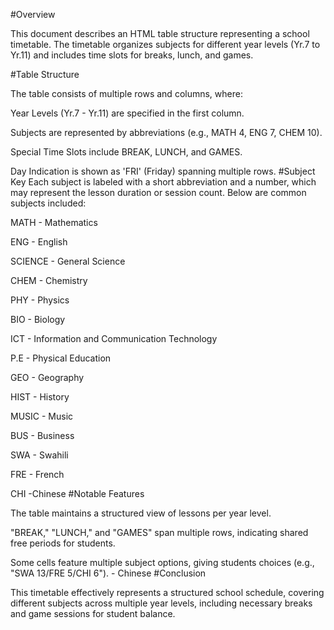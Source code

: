 #Overview

This document describes an HTML table structure representing a school timetable. The timetable organizes subjects for different year levels (Yr.7 to Yr.11) and includes time slots for breaks, lunch, and games.

#Table Structure

The table consists of multiple rows and columns, where:

Year Levels (Yr.7 - Yr.11) are specified in the first column.

Subjects are represented by abbreviations (e.g., MATH 4, ENG 7, CHEM 10).

Special Time Slots include BREAK, LUNCH, and GAMES.

Day Indication is shown as 'FRI' (Friday) spanning multiple rows.
#Subject Key
Each subject is labeled with a short abbreviation and a number, which may represent the lesson duration or session count. Below are common subjects included:

MATH - Mathematics

ENG - English

SCIENCE - General Science

CHEM - Chemistry

PHY - Physics

BIO - Biology

ICT - Information and Communication Technology

P.E - Physical Education

GEO - Geography

HIST - History

MUSIC - Music

BUS - Business

SWA - Swahili

FRE - French

CHI -Chinese
#Notable Features

The table maintains a structured view of lessons per year level.

"BREAK," "LUNCH," and "GAMES" span multiple rows, indicating shared free periods for students.

Some cells feature multiple subject options, giving students choices (e.g., "SWA 13/FRE 5/CHI 6"). - Chinese
#Conclusion

This timetable effectively represents a structured school schedule, covering different subjects across multiple year levels, including necessary breaks and game sessions for student balance.


